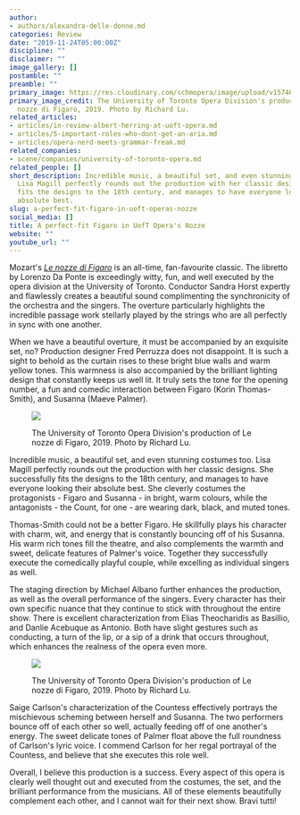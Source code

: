 ```yaml
---
author:
- authors/alexandra-delle-donne.md
categories: Review
date: "2019-11-24T05:00:00Z"
discipline: ""
disclaimer: ""
image_gallery: []
postamble: ""
preamble: ""
primary_image: https://res.cloudinary.com/schmopera/image/upload/v1574647216/media/2019/11/sqUofTFigaroIMG_1058_x77deq.jpg
primary_image_credit: The University of Toronto Opera Division's production of Le
  nozze di Figaro, 2019. Photo by Richard Lu.
related_articles:
- articles/in-review-albert-herring-at-uoft-opera.md
- articles/5-important-roles-who-dont-get-an-aria.md
- articles/opera-nerd-meets-grammar-freak.md
related_companies:
- scene/companies/university-of-toronto-opera.md
related_people: []
short_description: Incredible music, a beautiful set, and even stunning costumes too.
  Lisa Magill perfectly rounds out the production with her classic designs. She successfully
  fits the designs to the 18th century, and manages to have everyone looking their
  absolute best.
slug: a-perfect-fit-figaro-in-uoft-operas-nozze
social_media: []
title: A perfect-fit Figaro in UofT Opera's Nozze
website: ""
youtube_url: ""
---
```

Mozart's [_Le nozze di Figaro_](https://uoftopera.ca/productions/) is an all-time, fan-favourite classic. The libretto by Lorenzo Da Ponte is exceedingly witty, fun, and well executed by the opera division at the University of Toronto. Conductor Sandra Horst expertly and flawlessly creates a beautiful sound complimenting the synchronicity of the orchestra and the singers. The overture particularly highlights the incredible passage work stellarly played by the strings who are all perfectly in sync with one another.

When we have a beautiful overture, it must be accompanied by an exquisite set, no? Production designer Fred Perruzza does not disappoint. It is such a sight to behold as the curtain rises to these bright blue walls and warm yellow tones. This warmness is also accompanied by the brilliant lighting design that constantly keeps us well lit. It truly sets the tone for the opening number, a fun and comedic interaction between Figaro (Korin Thomas-Smith), and Susanna (Maeve Palmer).

<figure data-type="image">

![](https://res.cloudinary.com/schmopera/image/upload/v1574534985/media/2019/11/UofTFigaroIMG_1061_zhehrl.jpg)

<figcaption>The University of Toronto Opera Division's production of Le nozze di Figaro, 2019. Photo by Richard Lu.</figcaption>  
</figure>

Incredible music, a beautiful set, and even stunning costumes too. Lisa Magill perfectly rounds out the production with her classic designs. She successfully fits the designs to the 18th century, and manages to have everyone looking their absolute best. She cleverly costumes the protagonists - Figaro and Susanna - in bright, warm colours, while the antagonists - the Count, for one - are wearing dark, black, and muted tones.

Thomas-Smith could not be a better Figaro. He skillfully plays his character with charm, wit, and energy that is constantly bouncing off of his Susanna. His warm rich tones fill the theatre, and also complements the warmth and sweet, delicate features of Palmer's voice. Together they successfully execute the comedically playful couple, while excelling as individual singers as well.

The staging direction by Michael Albano further enhances the production, as well as the overall performance of the singers. Every character has their own specific nuance that they continue to stick with throughout the entire show. There is excellent characterization from Elias Theocharidis as Basillio, and Danlie Acebuque as Antonio. Both have slight gestures such as conducting, a turn of the lip, or a sip of a drink that occurs throughout, which enhances the realness of the opera even more.

<figure data-type="image">

![](https://res.cloudinary.com/schmopera/image/upload/v1574534996/media/2019/11/UofTIMG_1062_yhgirk.jpg)

<figcaption>The University of Toronto Opera Division's production of Le nozze di Figaro, 2019. Photo by Richard Lu.</figcaption>  
</figure>

Saige Carlson's characterization of the Countess effectively portrays the mischievous scheming between herself and Susanna. The two performers bounce off of each other so well, actually feeding off of one another's energy. The sweet delicate tones of Palmer float above the full roundness of Carlson's lyric voice. I commend Carlson for her regal portrayal of the Countess, and believe that she executes this role well.

Overall, I believe this production is a success. Every aspect of this opera is clearly well thought out and executed from the costumes, the set, and the brilliant performance from the musicians. All of these elements beautifully complement each other, and I cannot wait for their next show. Bravi tutti!
